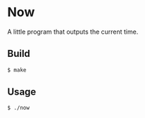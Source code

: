 # Now 

A little program that outputs the current time.

## Build

```bash
$ make
```

## Usage

```bash
$ ./now
```


